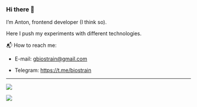 ### Hi there 👋

I’m Anton, frontend developer (I think so).

Here I push my experiments with different technologies.

:mailbox_with_mail: How to reach me:

* E-mail: gbiostrain@gmail.com

* Telegram: https://t.me/biostrain

---
![](https://github-readme-stats.vercel.app/api/top-langs/?username=luridev&layout=compact)

![](https://komarev.com/ghpvc/?username=luridev&color=lightgrey&style=for-the-badge)

<!--
**luridev/luridev** is a ✨ _special_ ✨ repository because its `README.md` (this file) appears on your GitHub profile.

Here are some ideas to get you started:

- 🔭 I’m currently working on ...
- 🌱 I’m currently learning ...
- 👯 I’m looking to collaborate on ...
- 🤔 I’m looking for help with ...
- 💬 Ask me about ...
- 📫 How to reach me: ...
- 😄 Pronouns: ...
- ⚡ Fun fact: ...
-->
